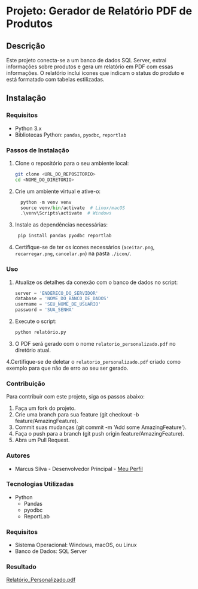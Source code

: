 # Projeto: Gerador de Relatório PDF de Produtos

## Descrição
Este projeto conecta-se a um banco de dados SQL Server, extrai informações sobre produtos e gera um relatório em PDF com essas informações. O relatório inclui ícones que indicam o status do produto e está formatado com tabelas estilizadas.

## Instalação

### Requisitos
- Python 3.x
- Bibliotecas Python: `pandas`, `pyodbc`, `reportlab`

### Passos de Instalação
1. Clone o repositório para o seu ambiente local:
   ```bash
   git clone <URL_DO_REPOSITORIO>
   cd <NOME_DO_DIRETORIO>
    ```

2. Crie um ambiente virtual e ative-o:
    ```python
      python -m venv venv
      source venv/bin/activate  # Linux/macOS
      .\venv\Scripts\activate  # Windows
    ```

3. Instale as dependências necessárias:
   ```python
    pip install pandas pyodbc reportlab
    ```
4. Certifique-se de ter os ícones necessários (`aceitar.png`, `recarregar.png`, `cancelar.pn`) na pasta `./icon/`.

### Uso
1. Atualize os detalhes da conexão com o banco de dados no script:
    ```python
    server = 'ENDERECO_DO_SERVIDOR'
    database = 'NOME_DO_BANCO_DE_DADOS'
    username = 'SEU_NOME_DE_USUARIO'
    password = 'SUA_SENHA'
    ```

2. Execute o script:
    ```bash
    python relatório.py
    ```
3. O PDF será gerado com o nome `relatorio_personalizado.pdf` no diretório atual.

4.Certifique-se de deletar o `relatorio_personalizado.pdf` criado como exemplo para que não de erro ao seu ser gerado.

### Contribuição
Para contribuir com este projeto, siga os passos abaixo:

1. Faça um fork do projeto.
2. Crie uma branch para sua feature (git checkout -b feature/AmazingFeature).
3. Commit suas mudanças (git commit -m 'Add some AmazingFeature').
4. Faça o push para a branch (git push origin feature/AmazingFeature).
5. Abra um Pull Request.

### Autores
* Marcus Silva - Desenvolvedor Principal - [Meu Perfil](https://github.com/marcus-21)

### Tecnologias Utilizadas
* Python
  * Pandas
  * pyodbc
  * ReportLab
 
### Requisitos
* Sistema Operacional: Windows, macOS, ou Linux
* Banco de Dados: SQL Server

### Resultado 
[Relatório_Personalizado.pdf](https://github.com/marcus-21/paginated_report/blob/main/relatorio_personalizado.pdf)
   
